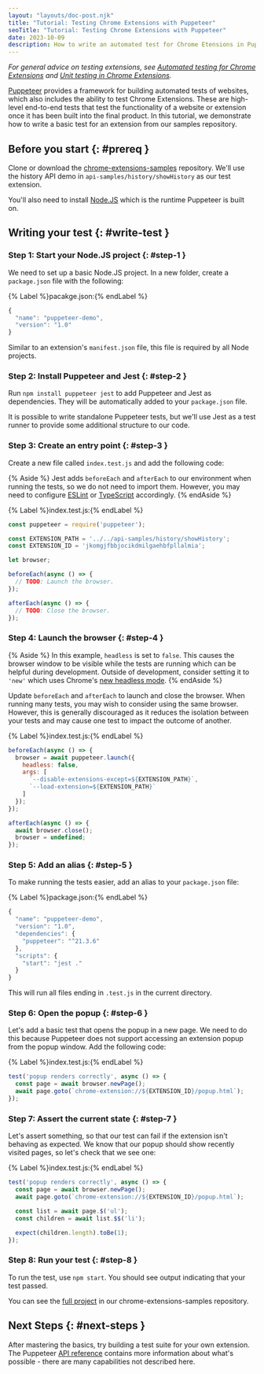 ```yaml
---
layout: "layouts/doc-post.njk"
title: "Tutorial: Testing Chrome Extensions with Puppeteer"
seoTitle: "Tutorial: Testing Chrome Extensions with Puppeteer"
date: 2023-10-09
description: How to write an automated test for Chrome Etensions in Puppeteer.
---
```


_For general advice on testing extensions, see
[Automated testing for Chrome Extensions][automated-testing] and [Unit testing in Chrome Extensions][unit-testing]._

[Puppeteer][puppeteer] provides a framework for building automated tests of websites, which also
includes the ability to test Chrome Extensions. These are high-level end-to-end tests that test the
functionality of a website or extension once it has been built into the final product. In this
tutorial, we demonstrate how to write a basic test for an extension from our samples repository.

## Before you start {: #prereq }

Clone or download the [chrome-extensions-samples][samples-repo] repository. We'll use the history
API demo in `api-samples/history/showHistory` as our test extension.

You'll also need to install [Node.JS][node] which is the runtime Puppeteer is built on.

## Writing your test {: #write-test }

### Step 1: Start your Node.JS project {: #step-1 }

We need to set up a basic Node.JS project. In a new folder, create a `package.json` file with the
following:

{% Label %}pacakge.json:{% endLabel %}

```js
{
  "name": "puppeteer-demo",
  "version": "1.0"
}
```

Similar to an extension's `manifest.json` file, this file is required by all Node projects.

### Step 2: Install Puppeteer and Jest {: #step-2 }

Run `npm install puppeteer jest` to add Puppeteer and Jest as dependencies. They will be
automatically added to your `package.json` file.

It is possible to write standalone Puppeteer tests, but we'll use Jest as a test runner to provide
some additional structure to our code.

### Step 3: Create an entry point {: #step-3 }

Create a new file called `index.test.js` and add the following code:

{% Aside %}
Jest adds `beforeEach` and `afterEach` to our environment when running the tests, so we do not need
to import them. However, you may need to configure [ESLint][eslint] or [TypeScript][typescript]
accordingly.
{% endAside %}

{% Label %}index.test.js:{% endLabel %}

```js
const puppeteer = require('puppeteer');

const EXTENSION_PATH = '../../api-samples/history/showHistory';
const EXTENSION_ID = 'jkomgjfbbjocikdmilgaehbfpllalmia';

let browser;

beforeEach(async () => {
  // TODO: Launch the browser.
});

afterEach(async () => {
  // TODO: Close the browser.
});
```

### Step 4: Launch the browser {: #step-4 }

{% Aside %}
In this example, `headless` is set to `false`. This causes the browser window to be visible while
the tests are running which can be helpful during development. Outside of development, consider
setting it to `'new'` which uses Chrome's [new headless mode][new-headless].
{% endAside %}

Update `beforeEach` and `afterEach` to launch and close the browser. When running many tests, you
may wish to consider using the same browser. However, this is generally discouraged as it reduces
the isolation between your tests and may cause one test to impact the outcome of another.

{% Label %}index.test.js:{% endLabel %}

```js
beforeEach(async () => {
  browser = await puppeteer.launch({
    headless: false,
    args: [
      `--disable-extensions-except=${EXTENSION_PATH}`,
      `--load-extension=${EXTENSION_PATH}`
    ]
  });
});

afterEach(async () => {
  await browser.close();
  browser = undefined;
});
```

### Step 5: Add an alias {: #step-5 }

To make running the tests easier, add an alias to your `package.json` file:

{% Label %}package.json:{% endLabel %}

```js
{
  "name": "puppeteer-demo",
  "version": "1.0",
  "dependencies": {
    "puppeteer": "^21.3.6"
  },
  "scripts": {
    "start": "jest ."
  }
}
```

This will run all files ending in `.test.js` in the current directory.

### Step 6: Open the popup {: #step-6 }

Let's add a basic test that opens the popup in a new page. We need to do this because Puppeteer
does not support accessing an extension popup from the popup window. Add the following code:

{% Label %}index.test.js:{% endLabel %}

```js
test('popup renders correctly', async () => {
  const page = await browser.newPage();
  await page.goto(`chrome-extension://${EXTENSION_ID}/popup.html`);
});
```

### Step 7: Assert the current state {: #step-7 }

Let's assert something, so that our test can fail if the extension isn't behaving as expected. We
know that our popup should show recently visited pages, so let's check that we see one:

{% Label %}index.test.js:{% endLabel %}

```js
test('popup renders correctly', async () => {
  const page = await browser.newPage();
  await page.goto(`chrome-extension://${EXTENSION_ID}/popup.html`);

  const list = await page.$('ul');
  const children = await list.$$('li');

  expect(children.length).toBe(1);
});
```

### Step 8: Run your test {: #step-8 }

To run the test, use `npm start`. You should see output indicating that your test passed.

You can see the [full project][full-project] in our chrome-extensions-samples repository.

## Next Steps {: #next-steps }

After mastering the basics, try building a test suite for your own extension. The Puppeteer
[API reference][api-reference] contains more information about what's possible - there are many
capabilities not described here.

[automated-testing]: /docs/extensions/mv3/automated-testing
[puppeteer]: https://github.com/puppeteer/puppeteer
[samples-repo]: https://github.com/GoogleChrome/chrome-extensions-samples
[node]: https://nodejs.org/
[new-headless]: https://developer.chrome.com/articles/new-headless/
[full-project]: https://github.com/GoogleChrome/chrome-extensions-samples/tree/main/functional-samples/tutorial.puppeteer
[api-reference]: https://pptr.dev/api
[consistent-id]: /docs/extensions/mv3/automated-testing/#setting-an-extension-id
[eslint]: https://www.npmjs.com/package/eslint-plugin-jest
[typescript]: https://jestjs.io/docs/getting-started#type-definitions
[unit-testing]: /docs/extensions/mv3/unit-testing

